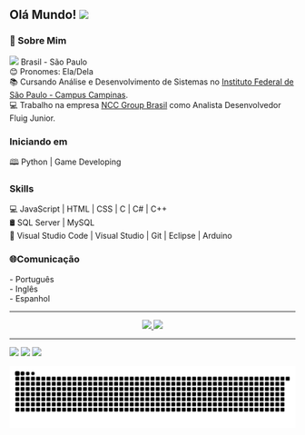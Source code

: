 <h2> Olá Mundo! <img src="https://github.com/souvikguria98/souvikguria98/blob/master/Hi.gif" width="25"></h2>
<h3>🤖 Sobre Mim </h3>

 <img src="https://upload.wikimedia.org/wikipedia/commons/thumb/0/05/Flag_of_Brazil.svg/720px-Flag_of_Brazil.svg.png" width="20"> Brasil - São Paulo
  <br>
  😊 Pronomes: Ela/Dela
  <br>
  📚 Cursando Análise e Desenvolvimento de Sistemas no <a href="https://portal.cmp.ifsp.edu.br" target="_blank">Instituto Federal de São Paulo - Campus Campinas</a>.
  <br>
  💻 Trabalho na empresa <a href="http://www.nccgroup.com.br" target="_blank">NCC Group Brasil</a> como Analista Desenvolvedor Fluig Junior.

<h3>Iniciando em</h3>
🕮 Python | Game Developing

<h3>Skills</h3>
💻 JavaScript | HTML | CSS | C | C# | C++
<br>
🛢  SQL Server | MySQL
<br>
🔧 Visual Studio Code | Visual Studio | Git | Eclipse | Arduino

<h3>🌐Comunicação</h3>
- Português
<br>
- Inglês
<br>
- Espanhol 


<hr>
<div align="center">
  <a href="https://github.com/gabrieleleonel" target="_blank">
    <img height="150em" src="https://github-readme-stats.vercel.app/api?username=gabrieleleonel&show_icons=true&theme=cobalt&include_all_commits=true&count_private=true"/>
    <img height="150em" src="https://github-readme-stats.vercel.app/api/top-langs/?username=gabrieleleonel&layout=compact&langs_count=7&theme=cobalt"/>
  </a>
</div>
<hr>
<div> 
  <a href="https://instagram.com/gabrieleleonel" target="_blank"><img src="https://img.shields.io/badge/-Instagram-%23E4405F?style=for-the-badge&logo=instagram&logoColor=white" target="_blank"></a>
  <a href = "mailto:gabriele.leonel.ncc@gmail.com"><img src="https://img.shields.io/badge/-Gmail-%23333?style=for-the-badge&logo=gmail&logoColor=white" target="_blank"></a>
  <a href="https://www.linkedin.com/in/gabriele-leonel-5ba966160/" target="_blank"><img src="https://img.shields.io/badge/-LinkedIn-%230077B5?style=for-the-badge&logo=linkedin&logoColor=white" target="_blank"></a>
  
  ![Snake animation](https://github.com/gabrieleleonel/gabrieleleonel/blob/output/github-contribution-grid-snake.svg)
</div>
<!--
**gabrieleleonel/gabrieleleonel** is a ✨ _special_ ✨ repository because its `README.md` (this file) appears on your GitHub profile.

Here are some ideas to get you started:

- 🔭 I’m currently working on ...
- 🌱 I’m currently learning ...
- 👯 I’m looking to collaborate on ...
- 🤔 I’m looking for help with ...
- 💬 Ask me about ...
- 📫 How to reach me: ...
- 😄 Pronouns: ela/dela
- ⚡ Fun fact: ...
-->
